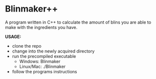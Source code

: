 # Blinmaker++

A program written in C++ to calculate the amount of blins you are able to make with the ingredients you have.

**USAGE:**
- clone the repo
- change into the newly acquired directory
- run the precompiled executable 
  - Windows: Blinmaker
  - Linux/Mac: ./Blinmaker
- follow the programs instructions
